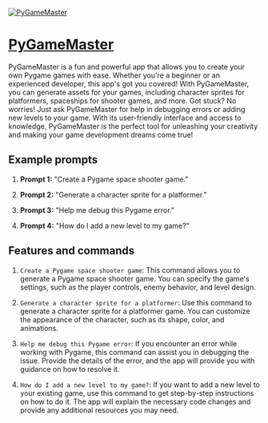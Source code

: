[![PyGameMaster](https://files.oaiusercontent.com/file-pALeIXzgkhiFRq2pzekTcodO?se=2123-10-18T06%3A51%3A30Z&sp=r&sv=2021-08-06&sr=b&rscc=max-age%3D31536000%2C%20immutable&rscd=attachment%3B%20filename%3DAlbedoBase_XL_a_wizard_symbolizing_Dark_and_Power_psycology_co_0.jpg&sig=GmPIu4RkB1WIqufyVzf32XZ0/JKJCQp4lafTm3GCgLQ%3D)](https://chat.openai.com/g/g-4dfQXlFfI-pygamemaster)

# [PyGameMaster](https://chat.openai.com/g/g-4dfQXlFfI-pygamemaster)

PyGameMaster is a fun and powerful app that allows you to create your own Pygame games with ease. Whether you're a beginner or an experienced developer, this app's got you covered! With PyGameMaster, you can generate assets for your games, including character sprites for platformers, spaceships for shooter games, and more. Got stuck? No worries! Just ask PyGameMaster for help in debugging errors or adding new levels to your game. With its user-friendly interface and access to knowledge, PyGameMaster is the perfect tool for unleashing your creativity and making your game development dreams come true!

## Example prompts

1. **Prompt 1:** "Create a Pygame space shooter game."

2. **Prompt 2:** "Generate a character sprite for a platformer."

3. **Prompt 3:** "Help me debug this Pygame error."

4. **Prompt 4:** "How do I add a new level to my game?"

## Features and commands

1. `Create a Pygame space shooter game`: This command allows you to generate a Pygame space shooter game. You can specify the game's settings, such as the player controls, enemy behavior, and level design.

2. `Generate a character sprite for a platformer`: Use this command to generate a character sprite for a platformer game. You can customize the appearance of the character, such as its shape, color, and animations.

3. `Help me debug this Pygame error`: If you encounter an error while working with Pygame, this command can assist you in debugging the issue. Provide the details of the error, and the app will provide you with guidance on how to resolve it.

4. `How do I add a new level to my game?`: If you want to add a new level to your existing game, use this command to get step-by-step instructions on how to do it. The app will explain the necessary code changes and provide any additional resources you may need.
